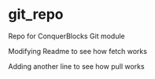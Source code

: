 # git_repo
Repo for ConquerBlocks Git module

Modifying Readme to see how fetch works

Adding another line to see how pull works
